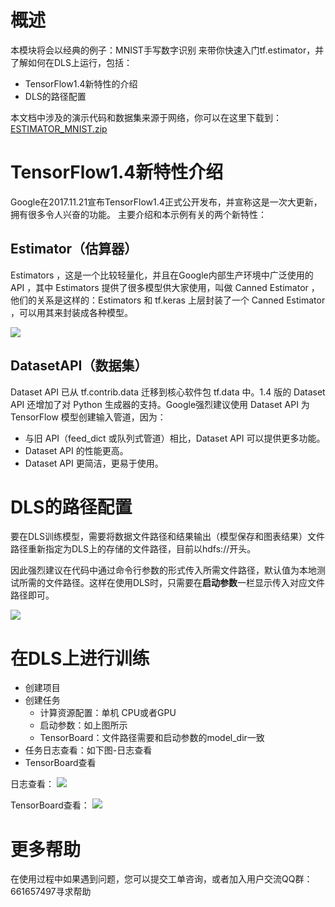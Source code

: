 # 概述
本模块将会以经典的例子：MNIST手写数字识别 来带你快速入门tf.estimator，并了解如何在DLS上运行，包括：
- TensorFlow1.4新特性的介绍
- DLS的路径配置

本文档中涉及的演示代码和数据集来源于网络，你可以在这里下载到：[ESTIMATOR_MNIST.zip](https://s3.meituan.net/v1/mss_0e5a0056f3b64f79aa4749ffa68ce372/cms001/MNIST.zip)

# TensorFlow1.4新特性介绍
Google在2017.11.21宣布TensorFlow1.4正式公开发布，并宣称这是一次大更新，拥有很多令人兴奋的功能。
主要介绍和本示例有关的两个新特性：
## Estimator（估算器）
Estimators ，这是一个比较轻量化，并且在Google内部生产环境中广泛使用的 API ，其中 Estimators 提供了很多模型供大家使用，叫做 Canned Estimator ，他们的关系是这样的：Estimators 和 tf.keras 上层封装了一个 Canned Estimator ，可以用其来封装成各种模型。

<img src="https://s3.meituan.net/v1/mss_0e5a0056f3b64f79aa4749ffa68ce372/cms001/tf_api_arch-1513336367808.png">

## DatasetAPI（数据集）
Dataset API 已从 tf.contrib.data 迁移到核心软件包 tf.data 中。1.4 版的 Dataset API 还增加了对 Python 生成器的支持。Google强烈建议使用 Dataset API 为 TensorFlow 模型创建输入管道，因为：

*  与旧 API（feed_dict 或队列式管道）相比，Dataset API 可以提供更多功能。
* Dataset API 的性能更高。
* Dataset API 更简洁，更易于使用。


# DLS的路径配置
要在DLS训练模型，需要将数据文件路径和结果输出（模型保存和图表结果）文件路径重新指定为DLS上的存储的文件路径，目前以hdfs://开头。

因此强烈建议在代码中通过命令行参数的形式传入所需文件路径，默认值为本地测试所需的文件路径。这样在使用DLS时，只需要在**启动参数**一栏显示传入对应文件路径即可。

<img src="https://s3.meituan.net/v1/mss_0e5a0056f3b64f79aa4749ffa68ce372/cms001/estimator_config-1513336312298.png">

# 在DLS上进行训练

* 创建项目
* 创建任务
	*  计算资源配置：单机 CPU或者GPU
	*  启动参数：如上图所示
	*  TensorBoard：文件路径需要和启动参数的model_dir一致
* 任务日志查看：如下图-日志查看
* TensorBoard查看

日志查看：
<img src="https://s3.meituan.net/v1/mss_0e5a0056f3b64f79aa4749ffa68ce372/cms001/estimator_tb_log-1513336314584.png">

TensorBoard查看：
<img src="https://s3.meituan.net/v1/mss_0e5a0056f3b64f79aa4749ffa68ce372/cms001/estimator_tensorboard-1513336314785.png">

# 更多帮助
在使用过程中如果遇到问题，您可以提交工单咨询，或者加入用户交流QQ群：661657497寻求帮助